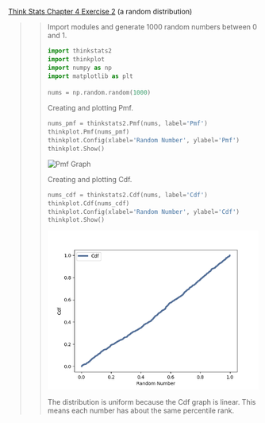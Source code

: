 [Think Stats Chapter 4 Exercise 2](http://greenteapress.com/thinkstats2/html/thinkstats2005.html#toc41) (a random distribution)

>> Import modules and generate 1000 random numbers between 0 and 1.
>> ```python
>> import thinkstats2
>> import thinkplot
>> import numpy as np
>> import matplotlib as plt
>>
>> nums = np.random.random(1000)
>> ```
>> Creating and plotting Pmf.
>> ```python
>> nums_pmf = thinkstats2.Pmf(nums, label='Pmf')
>> thinkplot.Pmf(nums_pmf)
>> thinkplot.Config(xlabel='Random Number', ylabel='Pmf')
>> thinkplot.Show()
>> ```
>> ![Pmf Graph](://github.com/ZachHeick/dsp/blob/master/statistics/4_2_pmf.png)
>>
>> Creating and plotting Cdf.
>> ```python
>> nums_cdf = thinkstats2.Cdf(nums, label='Cdf')
>> thinkplot.Cdf(nums_cdf)
>> thinkplot.Config(xlabel='Random Number', ylabel='Cdf')
>> thinkplot.Show()
>> ```
>> ![Cdf Graph](https://github.com/ZachHeick/dsp/blob/master/statistics/4_2_cdf.png)
>>
>> The distribution is uniform because the Cdf graph is linear. This means each number has about the same percentile rank.
